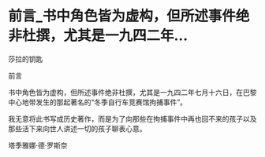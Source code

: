 # 前言_书中角色皆为虚构，但所述事件绝非杜撰，尤其是一九四二年...

莎拉的钥匙

前言

书中角色皆为虚构，但所述事件绝非杜撰，尤其是一九四二年七月十六日，在巴黎中心地带发生的那起著名的“冬季自行车竞赛馆拘捕事件”。

我无意将此书写成历史著作，而是为了向那些在拘捕事件中再也回不来的孩子以及那些活下来向世人讲述一切的孩子聊表心意。

塔季雅娜·德·罗斯奈